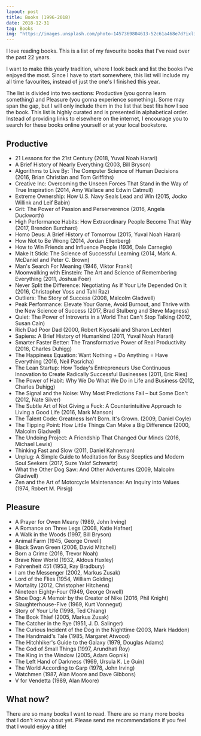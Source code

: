 ```yaml
---
layout: post
title: Books (1996-2018)
date: 2018-12-31
tag: Books
img: "https://images.unsplash.com/photo-1457369804613-52c61a468e7d?ixlib=rb-0.3.5&q=80&fm=jpg&crop=entropy&cs=tinysrgb&w=1080&fit=max&ixid=eyJhcHBfaWQiOjExNzczfQ&s=a52f2e4106b63f5c2cf8971c2f96e982"
---
```


I love reading books. This is a list of my favourite books that I've read over the past 22 years.

I want to make this yearly tradition, where I look back and list the books I've enjoyed the most. Since I have to start somewhere, this list will include my all time favourites, instead of just the one's I finished this year.

The list is divided into two sections: Productive (you gonna learn something) and Pleasure (you gonna experience something). Some may span the gap, but I will only include them in the list that best fits how I see the book. This list is highly curated and is presented in alphabetical order. Instead of providing links to elsewhere on the internet, I encourage you to search for these books online yourself or at your local bookstore.

## Productive

-   21 Lessons for the 21st Century (2018, Yuval Noah Harari)
-   A Brief History of Nearly Everything (2003, Bill Bryson)
-   Algorithms to Live By: The Computer Science of Human Decisions (2016, Brian Christian and Tom Griffiths)
-   Creative Inc: Overcoming the Unseen Forces That Stand in the Way of True Inspiration (2014, Amy Wallace and Edwin Catmull)
-   Extreme Ownership: How U.S. Navy Seals Lead and Win (2015, Jocko Willink and Leif Babin)
-   Grit: The Power of Passion and Perserverence (2016, Angela Duckworth)
-   High Performance Habits: How Extraordinary People Become That Way (2017, Brendon Burchard)
-   Homo Deus: A Brief History of Tomorrow (2015, Yuval Noah Harari)
-   How Not to Be Wrong (2014, Jordan Ellenberg)
-   How to Win Friends and Influence People (1936, Dale Carnegie)
-   Make It Stick: The Science of Successful Learning (2014, Mark A. McDaniel and Peter C. Brown)
-   Man's Search For Meaning (1946, Viktor Frankl)
-   Moonwalking with Einstein: The Art and Science of Remembering Everything (2011, Joshua Foer)
-   Never Split the Difference: Negotiating As If Your Life Depended On It (2016, Christopher Voss and Tahl Raz)
-   Outliers: The Story of Success (2008, Malcolm Gladwell)
-   Peak Performance: Elevate Your Game, Avoid Burnout, and Thrive with the New Science of Success (2017, Brad Stulberg and Steve Magness)
-   Quiet: The Power of Introverts in a World That Can't Stop Talking (2012, Susan Cain)
-   Rich Dad Poor Dad (2000, Robert Kiyosaki and Sharon Lechter)
-   Sapiens: A Brief History of Humankind (2011, Yuval Noah Harari)
-   Smarter Faster Better: The Transformative Power of Real Productivity (2016, Charles Duhigg)
-   The Happiness Equation: Want Nothing + Do Anything = Have Everything (2016, Neil Pasricha)
-   The Lean Startup: How Today's Entrepreneurs Use Continuous Innovation to Create Radically Successful Businesses (2011, Eric Ries)
-   The Power of Habit: Why We Do What We Do in Life and Business (2012, Charles Duhigg)
-   The Signal and the Noise: Why Most Predictions Fail – but Some Don't (2012, Nate Silver)
-   The Subtle Art of Not Giving a Fuck: A Counterintuitive Approach to Living a Good Life (2016, Mark Manson)
-   The Talent Code: Greatness Isn't Born. It's Grown. (2009, Daniel Coyle)
-   The Tipping Point: How Little Things Can Make a Big Difference (2000, Malcolm Gladwell)
-   The Undoing Project: A Friendship That Changed Our Minds (2016, Michael Lewis)
-   Thinking Fast and Slow (2011, Daniel Kahneman)
-   Unplug: A Simple Guide to Meditation for Busy Sceptics and Modern Soul Seekers (2017, Suze Yalof Schwartz)
-   What the Other Dog Saw: And Other Adventures (2009, Malcolm Gladwell)
-   Zen and the Art of Motorcycle Maintenance: An Inquiry into Values (1974, Robert M. Pirsig)

## Pleasure

-   A Prayer for Owen Meany (1989, John Irving)
-   A Romance on Three Legs (2008, Katie Hafner)
-   A Walk in the Woods (1997, Bill Bryson)
-   Animal Farm (1945, George Orwell)
-   Black Swan Green (2006, David Mitchell)
-   Born a Crime (2016, Trevor Noah)
-   Brave New World (1932, Aldous Huxley)
-   Fahrenheit 451 (1953, Ray Bradbury)
-   I am the Messenger (2002, Markus Zusak)
-   Lord of the Flies (1954, William Golding)
-   Mortality (2012, Christopher Hitchens)
-   Nineteen Eighty-Four (1949, George Orwell)
-   Shoe Dog: A Memoir by the Creator of Nike (2016, Phil Knight)
-   Slaughterhouse-Five (1969, Kurt Vonnegut)
-   Story of Your Life (1998, Ted Chiang)
-   The Book Thief (2005, Markus Zusak)
-   The Catcher in the Rye (1951, J. D. Salinger)
-   The Curious Incident of the Dog in the Nighttime (2003, Mark Haddon)
-   The Handmaid's Tale (1985, Margaret Atwood)
-   The Hitchhiker's Guide to the Galaxy (1979, Douglas Adams)
-   The God of Small Things (1997, Arundhati Roy)
-   The King in the Window (2005, Adam Gopnik)
-   The Left Hand of Darkness (1969, Ursula K. Le Guin)
-   The World According to Garp (1978, John Irving)
-   Watchmen (1987, Alan Moore and Dave Gibbons)
-   V for Vendetta (1989, Alan Moore)

## What now?

There are so many books I want to read. There are so many more books that I don't know about yet. Please send me recommendations if you feel that I would enjoy a title!
